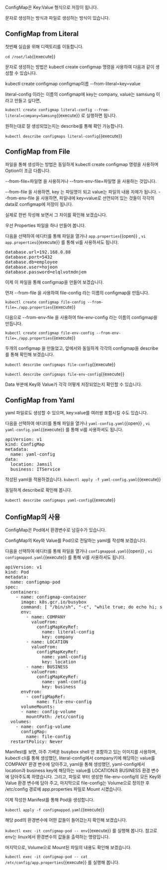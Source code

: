 ConfigMap은 Key:Value 형식으로 저장이 됩니다.

문자로 생성하는 방식과 파일로 생성하는 방식이 있습니다.

## ConfigMap from Literal

첫번째 실습을 위해 디렉토리를 이동합니다.

`cd /root/lab`{{execute}}

문자로 생성하는 방법은 kubectl create configmap 명령을 사용하여 다음과 같이 생성할 수 있습니다.

kubectl create configmap configmap이름 --from-literal=key=value

literal-config 이라는 이름의 configmap에 key는 company, value는 samsung 이라고 만들고 싶다면,

`kubectl create configmap literal-config --from-literal=company=Samsung`{{execute}} 로 실행하면 됩니다.

원하는대로 잘 생성되었는지는 describe를 통해 확인 가능합니다.

`kubectl describe configmaps literal-config`{{execute}}

## ConfigMap from File

파일을 통해 생성하는 방법은 동일하게 kubectl create configmap 명령을 사용하며 Option이 조금 다릅니다.

--from-file=파일명 을 사용하거나 --from-env-file=파일명 을 사용하는 것입니다.

--from-file 을 사용하면, key 는 파일명이 되고 value는 파일의 내용 자체가 됩니다.
--from-env-file 을 사용하면, 파일내에 key=value로 선언되어 있는 것들이 각각의 data로 configmap에 저장이 됩니다.

실제로 한번 작성해 보면서 그 차이를 확인해 보겠습니다.

우선 Properties 파일을 하나 만들어 봅니다.

다음을 선택하여 에디터를 통해 파일을 열거나 `app.properties`{{open}} , `vi app.properties`{{execute}} 를 통해 vi를 사용하셔도 됩니다.

<pre class="file" data-filename="app.properties" data-target="replace">database.url=192.168.0.88
database.port=5432
database.db=employee
database.user=hojoon
database.password=elqlvotmdnjem
</pre>

이제 이 파일을 통해 configmap을 만들어 보겠습니다.

먼저 --from-file 을 사용하여 file-config 라는 이름의 configmap을 만듭니다.

`kubectl create configmap file-config --from-file=./app.properties`{{execute}}

다음으로 --from-env-file 을 사용하여 file-env-config 라는 이름의 configmap을 만듭니다.

`kubectl create configmap file-env-config --from-env-file=./app.properties`{{execute}}

두개의 configmap 을 만들었고, 앞에서와 동일하게 각각의 configmap을 describe를 통해 확인해 보겠습니다.

`kubectl describe configmaps file-config`{{execute}}

`kubectl describe configmaps file-env-config`{{execute}}

Data 부분에 Key와 Value가 각각 어떻게 저장되었는지 확인할 수 있습니다.

## ConfigMap from Yaml

yaml 파일로도 생성할 수 있으며, key:value를 여러쌍 포함시킬 수도 있습니다.

다음을 선택하여 에디터를 통해 파일을 열거나 `yaml-config.yaml`{{open}} , `vi yaml-config.yaml`{{execute}} 를 통해 vi를 사용하셔도 됩니다.

<pre class="file" data-filename="yaml-config.yaml" data-target="replace">apiVersion: v1
kind: ConfigMap
metadata:
  name: yaml-config
data:
  location: Jamsil
  business: ITService
</pre>

작성된 yaml을 적용하겠습니다.
`kubectl apply -f yaml-config.yaml`{{execute}}

동일하게 describe로 확인해 봅니다.

`kubectl describe configmaps yaml-config`{{execute}}

## ConfigMap의 사용

ConfigMap은 Pod에서 환경변수로 넘길수가 있습니다.

ConfigMap의 Key와 Value를 Pod으로 전달하는 yaml를 작성해 보겠습니다.

다음을 선택하여 에디터를 통해 파일을 열거나 `configmappod.yaml`{{open}} , `vi configmappod.yaml`{{execute}} 를 통해 vi를 사용하셔도 됩니다.

<pre class="file" data-filename="configmappod.yaml" data-target="replace">apiVersion: v1
kind: Pod
metadata:
  name: configmap-pod
spec:
  containers:
    - name: configmap-container
      image: k8s.gcr.io/busybox
      command: [ "/bin/sh", "-c", "while true; do echo hi; sleep 10; done" ]
      env:
        - name: COMPANY
          valueFrom:
            configMapKeyRef:
              name: literal-config
              key: company
        - name: LOCATION
          valueFrom:
            configMapKeyRef:
              name: yaml-config
              key: location
        - name: BUSINESS
          valueFrom:
            configMapKeyRef:
              name: yaml-config
              key: business
      envFrom:
        - configMapRef:
            name: file-env-config
      volumeMounts:
      - name: config-volume
        mountPath: /etc/config
  volumes:
    - name: config-volume
      configMap:
        name: file-config
  restartPolicy: Never
</pre>

Manifest를 보면, 아주 가벼운 busybox shell 만 포함하고 있는 이미지를 사용하며, kubectl cli를 통해 생성했던, literal-config에서 company키에 해당하는 value를 COMPANY 환경 변수에 담아주고, yaml을 통해 생성했던, yaml-config에서 location과 business key에 해당하는 value를 LOCATION과 BUSINESS 환경 변수에 담아주도록 하였습니다.
그리고, 파일로 부터 생성한 file-env-config의 모든 Key와 Value 환경 변수에 담아 주고, 마지막으로 file-config는 Volume으로 정의한 후 /etc/config 경로에 app.properties 파일로 Mount 시켰습니다.

이제 작성한 Manifest를 통해 Pod을 생성합니다.

`kubectl apply -f configmappod.yaml`{{execute}}

해당 pod의 환경변수에 어떤 값들이 들어갔는지 확인해 보겠습니다.

`kubectl exec -it configmap-pod -- env`{{execute}} 를 실행해 봅니다. 참고로 env는 linux에서 환경변수의 값들을 출력하는 명령입니다.

마지막으로, Volume으로 Mount된 파일의 내용도 확인해 보겠습니다.

`kubectl exec -it configmap-pod -- cat /etc/config/app.properties`{{execute}} 를 실행해 봅니다.

